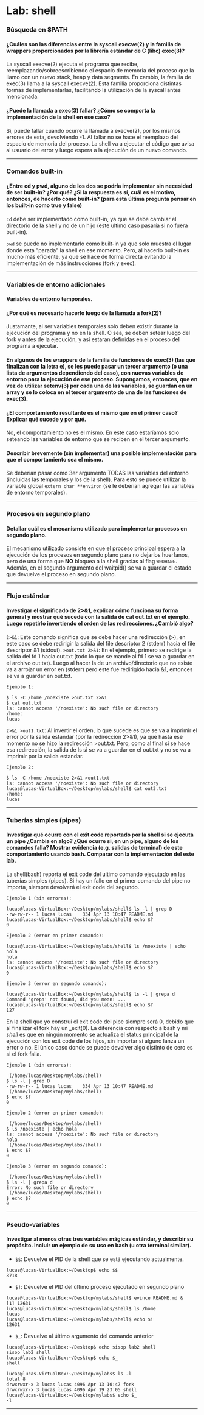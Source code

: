 # Lab: shell

### Búsqueda en $PATH

#### ¿Cuáles son las diferencias entre la syscall execve(2) y la familia de wrappers proporcionados por la librería estándar de C (libc) exec(3)?
La syscall execve(2) ejecuta el programa que recibe, reemplazando/sobreescribiendo el espacio de memoria del proceso que la llamo con un nuevo stack, heap y data segments.
En cambio, la familia de exec(3) llama a la syscall execve(2). Esta familia proporciona distintas formas de implementarlas, facilitando la utilización de la syscall antes mencionada.


#### ¿Puede la llamada a exec(3) fallar? ¿Cómo se comporta la implementación de la shell en ese caso?
Si, puede fallar cuando ocurre la llamada a execve(2), por los mismos errores de esta, devolviendo -1. Al fallar no se hace el reemplazo del espacio de memoria del proceso.
La shell va a ejecutar el código que avisa al usuario del error y luego espera a la ejecución de un nuevo comando.


---

### Comandos built-in

#### ¿Entre cd y pwd, alguno de los dos se podría implementar sin necesidad de ser built-in? ¿Por qué? ¿Si la respuesta es sí, cuál es el motivo, entonces, de hacerlo como built-in? (para esta última pregunta pensar en los built-in como true y false)

`cd` debe ser implementado como built-in, ya que se debe cambiar el directorio de la shell y no de un hijo (este ultimo caso pasaría si no fuera built-in).

`pwd` se puede no implementarlo como built-in ya que solo muestra el lugar donde esta "parada" la shell en ese momento. Pero, al hacerlo built-in es mucho más eficiente, ya que se hace de forma directa evitando la implementación de más instrucciones (fork y exec).

---

### Variables de entorno adicionales

#### Variables de entorno temporales.

#### ¿Por qué es necesario hacerlo luego de la llamada a fork(2)?

Justamante, al ser variables temporales solo deben existir durante la ejecución del programa y no en la shell. O sea, se deben setear luego del fork y antes de la ejecución, y así estaran definidas en el proceso del programa a ejecutar.


#### En algunos de los wrappers de la familia de funciones de exec(3) (las que finalizan con la letra e), se les puede pasar un tercer argumento (o una lista de argumentos dependiendo del caso), con nuevas variables de entorno para la ejecución de ese proceso. Supongamos, entonces, que en vez de utilizar setenv(3) por cada una de las variables, se guardan en un array y se lo coloca en el tercer argumento de una de las funciones de exec(3). 

#### ¿El comportamiento resultante es el mismo que en el primer caso? Explicar qué sucede y por qué.

No, el comportamiento no es el mismo. En este caso estaríamos solo seteando las variables de entorno que se reciben en el tercer argumento.

#### Describir brevemente (sin implementar) una posible implementación para que el comportamiento sea el mismo.

Se deberian pasar como 3er argumento TODAS las variables del entorno (incluidas las temporales y los de la shell). Para esto se puede utilizar la variable global `extern char **environ` (se le deberían agregar las variables de entorno temporales).


---

### Procesos en segundo plano

#### Detallar cuál es el mecanismo utilizado para implementar procesos en segundo plano.

El mecanismo utilizado consiste en que el proceso principal espera a la ejecución de los procesos en segundo plano para no dejarlos huerfanos, pero de una forma que **NO** bloquea a la shell gracias al flag  `WNOHANG`. Además, en el segundo argumento del waitpid() se va a guardar el estado que devuelve el proceso en segundo plano.

---

### Flujo estándar

#### Investigar el significado de 2>&1, explicar cómo funciona su forma general y mostrar qué sucede con la salida de cat out.txt en el ejemplo. Luego repetirlo invertiendo el orden de las redirecciones. ¿Cambió algo?

`2>&1`: Este comando significa que se debe hacer una redirección (>), en este caso se debe redirigir la salida del file descriptor 2 (stderr) hacia el file descriptor &1 (stdout).
`>out.txt 2>&1`: En el ejemplo, primero se redirige la salida del fd 1 hacia out.txt (todo lo que se mande al fd 1 se va a guardar en el archivo out.txt). Luego al hacer ls de un archivo/directorio que no existe va a arrojar un error en (stderr) pero este fue redirigido hacia &1, entonces se va a guardar en out.txt.

`Ejemplo 1:`
```
$ ls -C /home /noexiste >out.txt 2>&1
$ cat out.txt
ls: cannot access '/noexiste': No such file or directory
/home:
lucas
```

`2>&1 >out1.txt`: Al invertir el orden, lo que sucede es que se va a imprimir el error por la salida estandar (por la redirección 2>&1), ya que hasta ese momento no se hizo la redirección >out.txt. Pero, como al final si se hace esa redirección, la salida de ls si se va a guardar en el out.txt y no se va a imprimir por la salida estandar.

`Ejemplo 2:`
```
$ ls -C /home /noexiste 2>&1 >out1.txt
ls: cannot access '/noexiste': No such file or directory
lucas@lucas-VirtualBox:~/Desktop/mylabs/shell$ cat out3.txt
/home:
lucas
```

---

### Tuberías simples (pipes)

#### Investigar qué ocurre con el exit code reportado por la shell si se ejecuta un pipe ¿Cambia en algo? ¿Qué ocurre si, en un pipe, alguno de los comandos falla? Mostrar evidencia (e.g. salidas de terminal) de este comportamiento usando bash. Comparar con la implementación del este lab. 

La shell(bash) reporta el exit code del ultimo comando ejecutado en las tuberías simples (pipes). Si hay un fallo en el primer comando del pipe no importa, siempre devolverá el exit code del segundo.

`Ejemplo 1 (sin errores):`
```
lucas@lucas-VirtualBox:~/Desktop/mylabs/shell$ ls -l | grep D
-rw-rw-r-- 1 lucas lucas    334 Apr 13 10:47 README.md
lucas@lucas-VirtualBox:~/Desktop/mylabs/shell$ echo $?
0
```
`Ejemplo 2 (error en primer comando):`
```
lucas@lucas-VirtualBox:~/Desktop/mylabs/shell$ ls /noexiste | echo hola
hola
ls: cannot access '/noexiste': No such file or directory
lucas@lucas-VirtualBox:~/Desktop/mylabs/shell$ echo $?
0
```
`Ejemplo 3 (error en segundo comando):`
```
lucas@lucas-VirtualBox:~/Desktop/mylabs/shell$ ls -l | grepa d
Command 'grepa' not found, did you mean: ...
lucas@lucas-VirtualBox:~/Desktop/mylabs/shell$ echo $?
127
```

En la shell que yo construí el exit code del pipe siempre será 0, debido que al finalizar el fork hay un _exit(0). La diferencia con respecto a bash y mi *shell* es que en ningún momento se actualiza el status principal de la ejecución con los exit code de los hijos, sin importar si alguno lanza un error o no.
El único caso donde se puede devolver algo distinto de cero es si el fork falla.

`Ejemplo 1 (sin errores):`
```
 (/home/lucas/Desktop/mylabs/shell) 
$ ls -l | grep D
-rw-rw-r-- 1 lucas lucas    334 Apr 13 10:47 README.md
 (/home/lucas/Desktop/mylabs/shell) 
$ echo $?
0
```
`Ejemplo 2 (error en primer comando):`
```
 (/home/lucas/Desktop/mylabs/shell) 
$ ls /noexiste | echo hola
ls: cannot access '/noexiste': No such file or directory
hola
 (/home/lucas/Desktop/mylabs/shell) 
$ echo $?
0
```
`Ejemplo 3 (error en segundo comando):`
```
 (/home/lucas/Desktop/mylabs/shell) 
$ ls -l | grepa d
Error: No such file or directory
 (/home/lucas/Desktop/mylabs/shell) 
$ echo $?
0
```

---

### Pseudo-variables

#### Investigar al menos otras tres variables mágicas estándar, y describir su propósito. Incluir un ejemplo de su uso en bash (u otra terminal similar).

- `$$`: Devuelve el PID de la shell que se está ejecutando actualmente.
```
lucas@lucas-VirtualBox:~/Desktop$ echo $$
8718
```

- `$!`: Devuelve el PID del último proceso ejecutado en segundo plano
```
lucas@lucas-VirtualBox:~/Desktop/mylabs/shell$ evince README.md &
[1] 12631
lucas@lucas-VirtualBox:~/Desktop/mylabs/shell$ ls /home
lucas
lucas@lucas-VirtualBox:~/Desktop/mylabs/shell$ echo $!
12631
```

- `$_`: Devuelve al último argumento del comando anterior
```
lucas@lucas-VirtualBox:~/Desktop$ echo sisop lab2 shell
sisop lab2 shell
lucas@lucas-VirtualBox:~/Desktop$ echo $_
shell

lucas@lucas-VirtualBox:~/Desktop/mylabs$ ls -l
total 8
drwxrwxr-x 3 lucas lucas 4096 Apr 13 10:47 fork
drwxrwxr-x 3 lucas lucas 4096 Apr 19 23:05 shell
lucas@lucas-VirtualBox:~/Desktop/mylabs$ echo $_
-l
```

---


